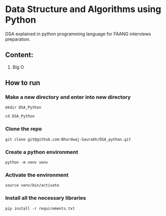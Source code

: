 # Data Structure and Algorithms using Python

DSA explained in python programming language for FAANG interviews preparation. 

## Content:
1. Big O



## How to run 

### Make a new directory and enter into new directory

```
mkdir DSA_Python 

cd DSA_Python
```

### Clone the repo

```
git clone git@github.com:Bhardwaj-Saurabh/DSA_python.git
```

### Create a python environment

```
python -m venv venv
```

### Activate the environment

```
source venv/bin/activate
```

### Install all the necessary libraries

```
pip install -r requirements.txt
```